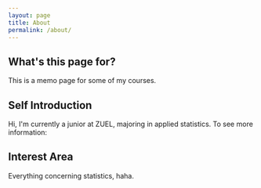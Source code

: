 ```yaml
---
layout: page
title: About
permalink: /about/
---
```


## What's this page for?

This is a memo page for some of my courses. 



## Self Introduction

Hi, I'm currently a junior at ZUEL, majoring in applied statistics. To see more information: 



## Interest Area

Everything concerning statistics, haha.